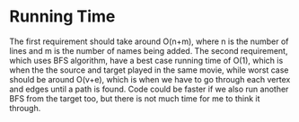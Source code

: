 # Running Time
The first requirement should take around O(n+m), where n is the number of lines and m is the number of names being added. 
The second requirement, which uses BFS algorithm, have a best case running time of O(1), which is when the the source and target played in the same movie, while worst case should be around O(v+e), which is when we have to go through each vertex and edges until a path is found. Code could be faster if we also run another BFS from the target too, but there is not much time for me to think it through.
